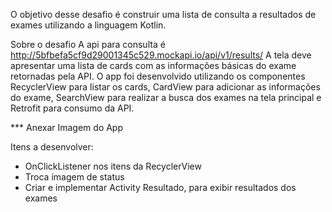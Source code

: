 O objetivo desse desafio é construir uma lista de consulta a resultados de exames utilizando a linguagem Kotlin.

Sobre o desafio
A api para consulta é http://5bfbefa5cf9d29001345c529.mockapi.io/api/v1/results/
A tela deve apresentar uma lista de cards com as informações básicas do exame retornadas pela API.
O app foi desenvolvido utilizando os componentes RecyclerView para listar os cards, CardView para adicionar as informações do exame,
SearchView para realizar a busca dos exames na tela principal e Retrofit para consumo da API.

*** Anexar Imagem do App

Itens a desenvolver:

- OnClickListener nos itens da RecyclerView
- Troca imagem de status 
- Criar e implementar Activity Resultado, para exibir resultados dos exames 

